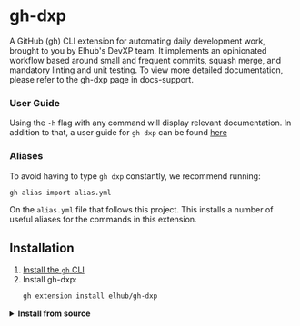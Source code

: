 # gh-dxp

A GitHub (gh) CLI extension for automating daily development work, brought to you by Elhub's DevXP team. It implements an opinionated workflow based around small and frequent commits, squash merge, and mandatory linting and unit testing. To view more detailed documentation, please refer to the gh-dxp page in docs-support.

### User Guide
Using the `-h` flag with any command will display relevant documentation.
In addition to that, a user guide for `gh dxp` can be found [here](https://docs.elhub.cloud/support/applications/gh-dxp/index.html)

### Aliases

To avoid having to type `gh dxp` constantly, we recommend running:

   ```sh
   gh alias import alias.yml
   ```

On the `alias.yml` file that follows this project. This installs a number of useful aliases for the commands in this extension.

## Installation

1. [Install the `gh` CLI](https://github.com/cli/cli#installation)
2. Install gh-dxp:
    ```sh
    gh extension install elhub/gh-dxp
    ```


<details>
   <summary><strong>Install from source</strong></summary>

If you want to install this extension **from source**, such as for development, follow these two steps:

1. Clone the repo

    ```bash
    # git
    git clone https://github.com/elhub/gh-dxp
    ```

2. Build and install locally

    ```bash
    cd gh-dxp; make clean install
    ```

</details>

